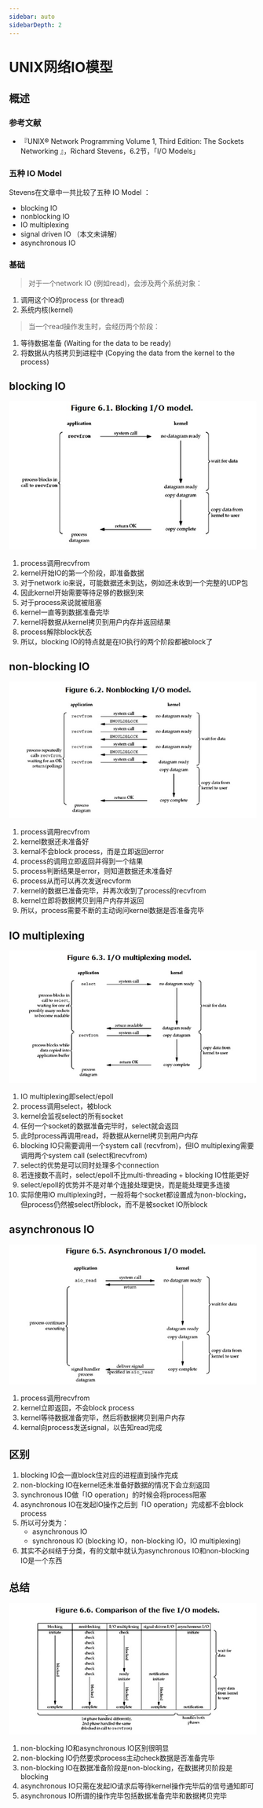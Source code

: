 ```yaml
---
sidebar: auto
sidebarDepth: 2
---
```


# UNIX网络IO模型

## 概述

### 参考文献

- 『UNIX® Network Programming Volume 1, Third Edition: The Sockets Networking 』，Richard Stevens，6.2节，「I/O Models」

### 五种 IO Model

Stevens在文章中一共比较了五种 IO Model ：

- blocking IO
- nonblocking IO
- IO multiplexing
- signal driven IO （本文未讲解）
- asynchronous IO

### 基础

> 对于一个network IO (例如read)，会涉及两个系统对象：

1. 调用这个IO的process (or thread)
2. 系统内核(kernel)

>当一个read操作发生时，会经历两个阶段：

1. 等待数据准备 (Waiting for the data to be ready)
2. 将数据从内核拷贝到进程中 (Copying the data from the kernel to the process)



## blocking IO

![img](./PIC/UNIX-NETWORK-IO-MODEL/01.jpg)

1. process调用recvfrom
2. kernel开始IO的第一个阶段，即准备数据
3. 对于network io来说，可能数据还未到达，例如还未收到一个完整的UDP包
4. 因此kernel开始需要等待足够的数据到来
5. 对于process来说就被阻塞
6. kernel一直等到数据准备完毕
7. kernel将数据从kernel拷贝到用户内存并返回结果
8. process解除block状态
9. 所以，blocking IO的特点就是在IO执行的两个阶段都被block了



## non-blocking IO

![img](./PIC/UNIX-NETWORK-IO-MODEL/02.jpg)

1. process调用recvfrom
2. kernel数据还未准备好
3. kernal不会block process，而是立即返回error
4. process的调用立即返回并得到一个结果
5. process判断结果是error，则知道数据还未准备好
6. process从而可以再次发送recvform
7. kernel的数据已准备完毕，并再次收到了process的recvfrom
8. kernel立即将数据拷贝到用户内存并返回
9. 所以，process需要不断的主动询问kernel数据是否准备完毕



## IO multiplexing

![img](./PIC/UNIX-NETWORK-IO-MODEL/03.jpg)

1. IO multiplexing即select/epoll
2. process调用select，被block
3. kernel会监视select的所有socket
4. 任何一个socket的数据准备完毕时，select就会返回
5. 此时process再调用read，将数据从kernel拷贝到用户内存
6. blocking IO只需要调用一个system call (recvfrom)，但IO multiplexing需要调用两个system call (select和recvfrom)
7. select的优势是可以同时处理多个connection
8. 若连接数不高时，select/epoll不比multi-threading + blocking IO性能更好
9. select/epoll的优势并不是对单个连接处理更快，而是能处理更多连接
10. 实际使用IO multiplexing时，一般将每个socket都设置成为non-blocking，但process仍然被select所block，而不是被socket IO所block



## asynchronous IO

![img](./PIC/UNIX-NETWORK-IO-MODEL/05.jpg)

1. process调用recvfrom
2. kernel立即返回，不会block process
3. kernel等待数据准备完毕，然后将数据拷贝到用户内存
4. kernal向process发送signal，以告知read完成



## 区别

1. blocking IO会一直block住对应的进程直到操作完成
2. non-blocking IO在kernel还未准备好数据的情况下会立刻返回
3. synchronous IO做「IO operation」的时候会将process阻塞
4. asynchronous IO在发起IO操作之后到「IO operation」完成都不会block process
5. 所以可分类为：
    - asynchronous IO
    - synchronous IO (blocking IO，non-blocking IO，IO multiplexing)
6. 其实不必纠结于分类，有的文献中就认为asynchronous IO和non-blocking IO是一个东西



## 总结

![img](./PIC/UNIX-NETWORK-IO-MODEL/06.jpg)

1. non-blocking IO和asynchronous IO区别很明显
2. non-blocking IO仍然要求process主动check数据是否准备完毕
3. non-blocking IO在数据准备阶段是non-blocking，在数据拷贝阶段是blocking
4. asynchronous IO只需在发起IO请求后等待kernel操作完毕后的信号通知即可
5. asynchronous IO所谓的操作完毕包括数据准备完毕和数据拷贝完毕

